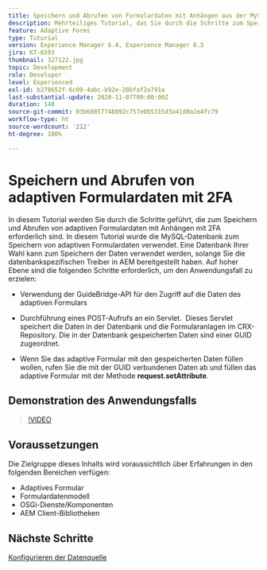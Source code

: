 ```yaml
---
title: Speichern und Abrufen von Formulardaten mit Anhängen aus der MySQL-Datenbank
description: Mehrteiliges Tutorial, das Sie durch die Schritte zum Speichern und Abrufen von Formulardaten mit Anhängen führt
feature: Adaptive Forms
type: Tutorial
version: Experience Manager 6.4, Experience Manager 6.5
jira: KT-6593
thumbnail: 327122.jpg
topic: Development
role: Developer
level: Experienced
exl-id: b278652f-6c09-4abc-b92e-20bfaf2e791a
last-substantial-update: 2020-11-07T00:00:00Z
duration: 148
source-git-commit: 03b68057748892c757e0b5315d3a41d0a2e4fc79
workflow-type: ht
source-wordcount: '212'
ht-degree: 100%

---
```


# Speichern und Abrufen von adaptiven Formulardaten mit 2FA

In diesem Tutorial werden Sie durch die Schritte geführt, die zum Speichern und Abrufen von adaptiven Formulardaten mit Anhängen mit 2FA erforderlich sind. In diesem Tutorial wurde die MySQL-Datenbank zum Speichern von adaptiven Formulardaten verwendet. Eine Datenbank Ihrer Wahl kann zum Speichern der Daten verwendet werden, solange Sie die datenbankspezifischen Treiber in AEM bereitgestellt haben. Auf hoher Ebene sind die folgenden Schritte erforderlich, um den Anwendungsfall zu erzielen:

* Verwendung der GuideBridge-API für den Zugriff auf die Daten des adaptiven Formulars

* Durchführung eines POST-Aufrufs an ein Servlet.  Dieses Servlet speichert die Daten in der Datenbank und die Formularanlagen im CRX-Repository. Die in der Datenbank gespeicherten Daten sind einer GUID zugeordnet.

* Wenn Sie das adaptive Formular mit den gespeicherten Daten füllen wollen, rufen Sie die mit der GUID verbundenen Daten ab und füllen das adaptive Formular mit der Methode **request.setAttribute**.

## Demonstration des Anwendungsfalls

>[!VIDEO](https://video.tv.adobe.com/v/327122?quality=12&learn=on)

## Voraussetzungen

Die Zielgruppe dieses Inhalts wird voraussichtlich über Erfahrungen in den folgenden Bereichen verfügen:

* Adaptives Formular
* Formulardatenmodell
* OSGi-Dienste/Komponenten
* AEM Client-Bibliotheken


## Nächste Schritte

[Konfigurieren der Datenquelle](./configure-data-source.md)